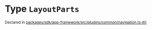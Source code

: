 # Type `LayoutParts`
<sub>Declared in [packages/sdk/app-framework/src/plugins/common/navigation.ts:40](https://github.com/dxos/dxos/blob/ef925c9c7/packages/sdk/app-framework/src/plugins/common/navigation.ts#L40)</sub>






